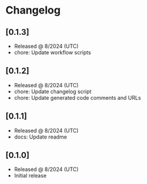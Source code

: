 # Changelog

## [0.1.3]

- Released @ 8/2024 (UTC)
- chore: Update workflow scripts

## [0.1.2]

- Released @ 8/2024 (UTC)
- chore: Update changelog script
- chore: Update generated code comments and URLs

## [0.1.1]

- Released @ 8/2024 (UTC)
- docs: Update readme

## [0.1.0]

- Released @ 8/2024 (UTC)
- Initial release
